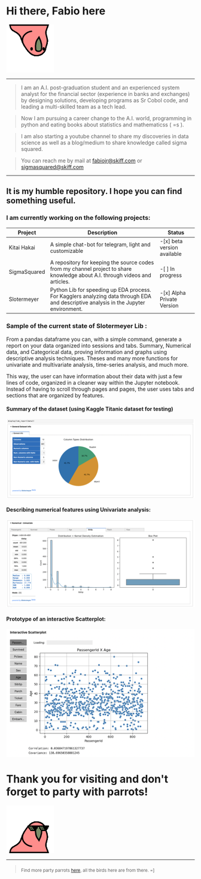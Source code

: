 # Hi there, Fabio here 
![party parrot](aussieparrot.gif)


<hr>

> I am an A.I. post-graduation student and an experienced system analyst for the financial sector (experience in banks and exchanges) by designing solutions, developing programs as Sr Cobol code, and leading a multi-skilled team as a tech lead.

> Now  I am pursuing a career change to the A.I. world, programming in python and eating books about statistics and mathematicss ( =s ).

> I am also starting a youtube channel to share my discoveries in data science as well as a blog/medium to share knowledge called sigma squared.

> You can reach me by mail at fabiojr@skiff.com or sigmasquared@skiff.com

<hr>

## It is my humble repository. I  hope you can find something useful.

### I am currently working on the following projects:

| Project | Description | Status |
|------|-------|-------|
| Kitai Hakai  | A simple chat-bot for telegram, light and customizable | -[x] beta version available
| SigmaSquared | A repository for keeping the source codes from my channel project to share knowledge about A.I. through videos and articles. | -[ ] In progress|
| Slotermeyer  | Python Lib for speeding up EDA process. For Kagglers analyzing data through EDA and descriptive analysis in the Jupyter environment.    |-[x] Alpha Private Version |


### Sample of the current state of Slotermeyer Lib :
From a pandas dataframe you can, with a simple command, generate a report on your data organized into sessions and tabs.
Summary, Numerical data, and Categorical data, proving information and graphs using descriptive analysis techniques.
Theses and many more functions for univariate and multivariate analysis, time-series analysis, and much more.

This way, the user can have information about their data with just a few lines of code, organized in a cleaner way within the Jupyter notebook.
Instead of having to scroll through pages and pages, the user uses tabs and sections that are organized by features.

#### Summary of the dataset (using Kaggle Titanic dataset for testing)
![Slotermeyer_summary](Slotermeyer_summary.png)

#### Describing numerical features using Univariate analysis:
![Slotermeyer_numeric_features](Slotermeyer_numeric_features.png)

#### Prototype of an interactive Scatterplot:
![Slotermeyer_interactive_scatterplot](Slotermeyer_interactive_scatterplot.png)


# Thank you for visiting and don't forget to party with parrots!
![party parrot](partyparrot.gif)

<hr>

 > <sub> Find more party parrots [here](https://cultofthepartyparrot.com/), all the birds here are from there. =] </sub> 
<!--
**FabioD-Junior/FabioD-Junior** is a ✨ _special_ ✨ repository because its `README.md` (this file) appears on your GitHub profile.

Here are some ideas to get you started:

- 🔭 I’m currently working on ...
- 🌱 I’m currently learning ...
- 👯 I’m looking to collaborate on ...
- 🤔 I’m looking for help with ...
- 💬 Ask me about ...
- 📫 How to reach me: ...
- 😄 Pronouns: ...
- ⚡ Fun fact: ...
-->
